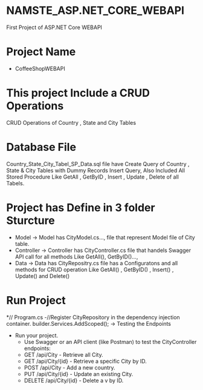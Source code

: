 # NAMSTE_ASP.NET_CORE_WEBAPI
First Project of ASP.NET Core WEBAPI 

# Project Name
- CoffeeShopWEBAPI

# This project Include a CRUD Operations
CRUD Operations of Country , State and City Tables

# Database File 
Country_State_City_Tabel_SP_Data.sql file have Create Query of Country , State & City  Tables 
with Dummy Records Insert Query, Also Included All Stored Procedure Like GetAll , GetByID , Insert , Update , Delete of all Tabels.

# Project has Define in 3 folder Sturcture 
- Model
  -> Model has CityModel.cs..., file that represent Model file of City table.
- Controller
  -> Controller has CityController.cs file that handels Swagger API call for all methods Like GetAll(), GetByID()...,
- Data
  -> Data has CityRepositry.cs file has a Configuratons and all methods for CRUD operation Like GetAll() , GetByID() , Insert() , Update() and Delete()

# Run Project 
*// Program.cs
-//Register CityRepository in the dependency injection container.
  builder.Services.AddScoped<StateRepository>();
-> Testing the Endpoints
  - Run your project.
    - Use Swagger or an API client (like Postman) to test the CityController endpoints:
    - GET /api/City - Retrieve all City.
    - GET /api/City/{id} - Retrieve a specific City by ID.
    - POST /api/City - Add a new country.
    - PUT /api/City/{id} - Update an existing City.
    - DELETE /api/City/{id} - Delete a v by ID.
